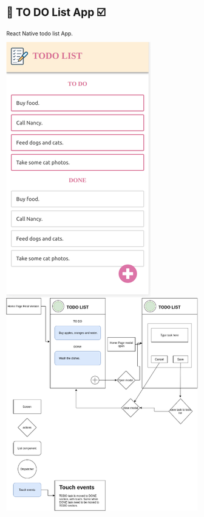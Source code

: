 # :memo: TO DO List App :ballot_box_with_check:
React Native todo list App.

![UI here](https://github.com/analiseburtet/todolist-App/blob/master/assets/t.png)
![Diagram here](https://github.com/analiseburtet/todolist-App/blob/master/assets/diagram.png)
